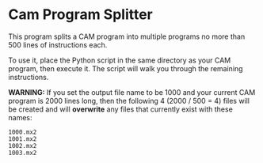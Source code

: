 # Cam Program Splitter

This program splits a CAM program into multiple programs no more than 500 lines of instructions each.

To use it, place the Python script in the same directory as your CAM program, then execute it. The script will walk you through the remaining instructions.

**WARNING:** If you set the output file name to be 1000 and your current CAM program is 2000 lines long, then the following 4 (2000 / 500 = 4) files will be created and will **overwrite** any files that currently exist with these names:
```
1000.mx2
1001.mx2
1002.mx2
1003.mx2
```

